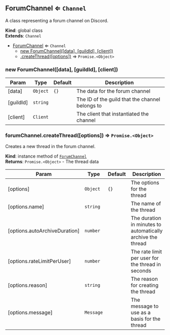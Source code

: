 <a name="ForumChannel"></a>

## ForumChannel ⇐ <code>Channel</code>
A class representing a forum channel on Discord.

**Kind**: global class  
**Extends**: <code>Channel</code>  

* [ForumChannel](#ForumChannel) ⇐ <code>Channel</code>
    * [new ForumChannel([data], [guildId], [client])](#new_ForumChannel_new)
    * [.createThread([options])](#ForumChannel+createThread) ⇒ <code>Promise.&lt;Object&gt;</code>

<a name="new_ForumChannel_new"></a>

### new ForumChannel([data], [guildId], [client])

| Param | Type | Default | Description |
| --- | --- | --- | --- |
| [data] | <code>Object</code> | <code>{}</code> | The data for the forum channel |
| [guildId] | <code>string</code> |  | The ID of the guild that the channel belongs to |
| [client] | <code>Client</code> |  | The client that instantiated the channel |

<a name="ForumChannel+createThread"></a>

### forumChannel.createThread([options]) ⇒ <code>Promise.&lt;Object&gt;</code>
Creates a new thread in the forum channel.

**Kind**: instance method of [<code>ForumChannel</code>](#ForumChannel)  
**Returns**: <code>Promise.&lt;Object&gt;</code> - The thread data  

| Param | Type | Default | Description |
| --- | --- | --- | --- |
| [options] | <code>Object</code> | <code>{}</code> | The options for the thread |
| [options.name] | <code>string</code> |  | The name of the thread |
| [options.autoArchiveDuration] | <code>number</code> |  | The duration in minutes to automatically archive the thread |
| [options.rateLimitPerUser] | <code>number</code> |  | The rate limit per user for the thread in seconds |
| [options.reason] | <code>string</code> |  | The reason for creating the thread |
| [options.message] | <code>Message</code> |  | The message to use as a basis for the thread |

